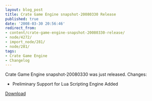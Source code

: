 ```yaml
---
layout: blog_post
title: Crate Game Engine snapshot-20080330 Release
published: true
date: '2008-03-30 20:56:46'
redirect_from:
- content/crate-game-engine-snapshot-20080330-release/
- node/4272/
- import_node/281/
- node/281/
tags:
- Crate Game Engine
- Changelog
---
```


Crate Game Engine snapshot-20080330 was just released. Changes:

-   Preliminary Support for Lua Scripting Engine Added

[Download](http://code.google.com/p/crategameengine/downloads/list)
